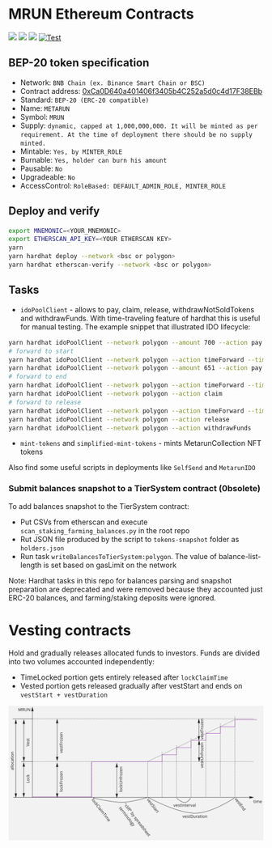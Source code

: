 # MRUN Ethereum Contracts

[![](https://img.shields.io/badge/audit%20by-ongrid-green.svg)](audits/2022.04-MetarunToken-Audit-by-OnGrid.pdf)
[![](https://img.shields.io/badge/built%20with-openzeppelin-blue.svg)](https://openzeppelin.com/)
[![](https://img.shields.io/badge/solidity-0.8.11-blue.svg)](https://docs.soliditylang.org/en/v0.8.11/)
[![Test](https://github.com/metarungame/metarun-contracts/actions/workflows/test.yml/badge.svg)](https://github.com/metarungame/metarun-contracts/actions/workflows/test.yml)

## BEP-20 token specification

* Network: `BNB Chain (ex. Binance Smart Chain or BSC)`
* Contract address: [0xCa0D640a401406f3405b4C252a5d0c4d17F38EBb](https://bscscan.com/token/0xCa0D640a401406f3405b4C252a5d0c4d17F38EBb)
* Standard: `BEP-20 (ERC-20 compatible)`
* Name: `METARUN`
* Symbol: `MRUN`
* Supply: `dynamic, capped at 1,000,000,000. It will be minted as per requirement. At the time of deployment there should be no supply minted.`
* Mintable: `Yes, by MINTER_ROLE`
* Burnable: `Yes, holder can burn his amount`
* Pausable: `No`
* Upgradeable: `No`
* AccessControl: `RoleBased: DEFAULT_ADMIN_ROLE, MINTER_ROLE`

## Deploy and verify

```sh
export MNEMONIC=<YOUR_MNEMONIC>
export ETHERSCAN_API_KEY=<YOUR ETHERSCAN KEY>
yarn
yarn hardhat deploy --network <bsc or polygon>
yarn hardhat etherscan-verify --network <bsc or polygon>
```

## Tasks

* `idoPoolClient` - allows to pay, claim, release, withdrawNotSoldTokens and withdrawFunds. With time-traveling feature of hardhat this is useful for manual testing. The example snippet that illustrated IDO lifecycle:

```sh
yarn hardhat idoPoolClient --network polygon --amount 700 --action pay
# forward to start
yarn hardhat idoPoolClient --network polygon --action timeForward --time 2022-02-20T17:00:00+00:00
yarn hardhat idoPoolClient --network polygon --amount 651 --action pay
# forward to end
yarn hardhat idoPoolClient --network polygon --action timeForward --time 2022-02-22T16:00:00+00:00
yarn hardhat idoPoolClient --network polygon --action claim
# forward to release
yarn hardhat idoPoolClient --network polygon --action timeForward --time 2023-02-20T19:00:00+00:00
yarn hardhat idoPoolClient --network polygon --action release
yarn hardhat idoPoolClient --network polygon --action withdrawFunds
```

* `mint-tokens` and `simplified-mint-tokens` - mints MetarunCollection NFT tokens

Also find some useful scripts in deployments like `SelfSend` and `MetarunIDO`
### Submit balances snapshot to a TierSystem contract (0bsolete)

To add balances snapshot to the TierSystem contract:
* Put CSVs from etherscan and execute `scan_staking_farming_balances.py` in the root repo
* Rut JSON file produced by the script to `tokens-snapshot` folder as `holders.json`
* Run task `writeBalancesToTierSystem:polygon`. The value of balance-list-length is set based on gasLimit on the network

Note: Hardhat tasks in this repo for balances parsing and snapshot preparation are deprecated and were removed because
they accounted just ERC-20 balances, and farming/staking deposits were ignored.

# Vesting contracts

Hold and gradually releases allocated funds to investors. Funds are divided into two volumes accounted independently:

* TimeLocked portion gets entirely released after `lockClaimTime`
* Vested portion gets released gradually after vestStart and ends on `vestStart + vestDuration`

![vesting diagram](vesting-diagram.png)
